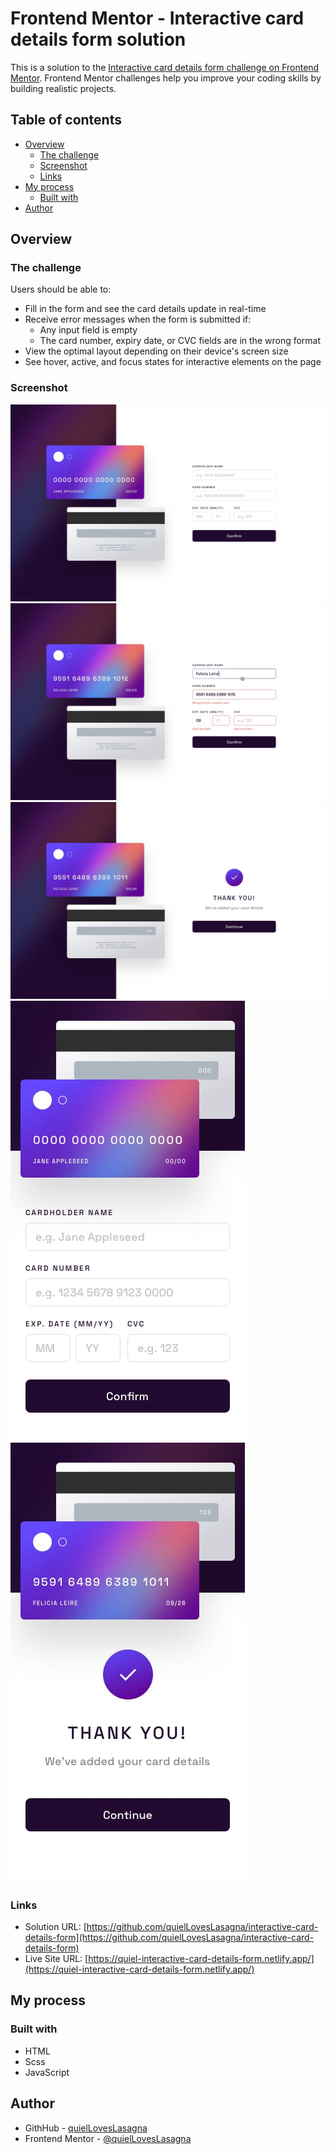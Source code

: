# Frontend Mentor - Interactive card details form solution

This is a solution to the [Interactive card details form challenge on Frontend Mentor](https://www.frontendmentor.io/challenges/interactive-card-details-form-XpS8cKZDWw). Frontend Mentor challenges help you improve your coding skills by building realistic projects.

## Table of contents

- [Overview](#overview)
  - [The challenge](#the-challenge)
  - [Screenshot](#screenshot)
  - [Links](#links)
- [My process](#my-process)
  - [Built with](#built-with)
- [Author](#author)

## Overview

### The challenge

Users should be able to:

- Fill in the form and see the card details update in real-time
- Receive error messages when the form is submitted if:
  - Any input field is empty
  - The card number, expiry date, or CVC fields are in the wrong format
- View the optimal layout depending on their device's screen size
- See hover, active, and focus states for interactive elements on the page

### Screenshot

![Preview](./design/desktop-design.jpg)
![Preview](./design/active-states.jpg)
![Preview](./design/complete-state-desktop.jpg)
![Preview](./design/mobile-design.jpg)
![Preview](./design/complete-state-mobile.jpg)

### Links

- Solution URL: [https://github.com/quielLovesLasagna/interactive-card-details-form](https://github.com/quielLovesLasagna/interactive-card-details-form)
- Live Site URL: [https://quiel-interactive-card-details-form.netlify.app/](https://quiel-interactive-card-details-form.netlify.app/)

## My process

### Built with

- HTML
- Scss
- JavaScript

## Author

- GithHub - [quielLovesLasagna](https://www.github.com/quielLovesLasagna)
- Frontend Mentor - [@quielLovesLasagna](https://www.frontendmentor.io/profile/quielLovesLasagna)

